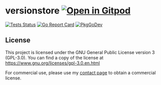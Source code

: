 # versionstore <a href="https://gitpod.io/#https://github.com/dracory/versionstore" style="float:right:"><img src="https://gitpod.io/button/open-in-gitpod.svg" alt="Open in Gitpod" loading="lazy"></a>

[![Tests Status](https://github.com/dracory/versionstore/actions/workflows/tests.yml/badge.svg?branch=main)](https://github.com/dracory/versionstore/actions/workflows/tests.yml)
[![Go Report Card](https://goreportcard.com/badge/github.com/dracory/versionstore)](https://goreportcard.com/report/github.com/dracory/versionstore)
[![PkgGoDev](https://pkg.go.dev/badge/github.com/dracory/versionstore)](https://pkg.go.dev/github.com/dracory/versionstore)

## License

This project is licensed under the GNU General Public License version 3 (GPL-3.0). You can find a copy of the license at https://www.gnu.org/licenses/gpl-3.0.en.html

For commercial use, please use my [contact page](https://lesichkov.co.uk/contact) to obtain a commercial license.
